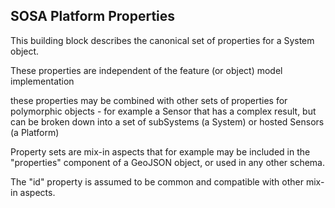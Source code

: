 ## SOSA Platform Properties

This building block describes the canonical set of properties for a System object.

These properties are independent of the feature (or object) model implementation 

these properties may be combined with other sets of properties for polymorphic objects - for example a Sensor that has a complex result, but can be broken down into a set of subSystems (a System) or hosted Sensors (a Platform)

Property sets are mix-in aspects that for example may be included in the "properties" component of a GeoJSON object, or used in any other schema.

The "id" property is assumed to be common and compatible with other mix-in aspects.




